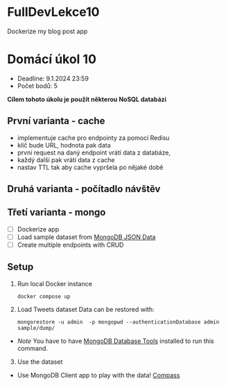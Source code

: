 # FullDevLekce10
Dockerize my blog post app

# Domácí úkol 10

- Deadline: 9.1.2024 23:59
- Počet bodů: 5

__Cílem tohoto úkolu je použít některou NoSQL databázi__

## První varianta - cache
- implementuje cache pro endpointy za pomocí Redisu
- klíč bude URL, hodnota pak data
- první request na daný endpoint vrátí data z databáze,
- každý další pak vrátí data z cache
- nastav TTL tak aby cache vypršela po nějaké době

## Druhá varianta - počítadlo návštěv

## Třetí varianta - mongo

- [ ] Dockerize app
- [ ] Load sample dataset from [MongoDB JSON Data](https://github.com/ozlerhakan/mongodb-json-files.git)
- [ ] Create multiple endpoints with CRUD 

## Setup

1. Run local Docker instance
    ```shell
    docker compose up
    ```

2. Load Tweets dataset
Data can be restored with:
    ```shell
    mongorestore -u admin  -p mongopwd --authenticationDatabase admin sample/dump/
    ```
- *Note* You have to have [MongoDB Database Tools](https://www.mongodb.com/docs/database-tools/installation/installation/) installed to run this command.

3. Use the dataset
- Use MongoDB Client app to play with the data! [Compass](https://www.mongodb.com/try/download/compass)